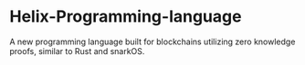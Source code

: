 # Helix-Programming-language
A new programming language built for blockchains utilizing zero knowledge proofs, similar to Rust and snarkOS. 
